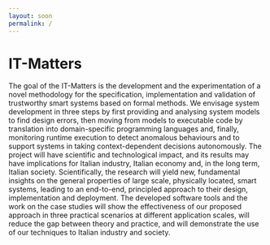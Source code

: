 ```yaml
---
layout: soon
permalink: /
---
```


# IT-Matters

The goal of the IT-Matters is the development and the experimentation of a novel methodology for the specification, implementation and validation of trustworthy smart systems based on formal methods. We envisage system development in three steps by first providing and analysing system models to find design errors, then moving from models to executable code by translation into domain-specific programming languages and, finally, monitoring runtime execution to detect anomalous behaviours and to support systems in taking context-dependent decisions autonomously.
The project will have scientific and technological impact, and its results may have implications for Italian industry, Italian economy and, in the long term, Italian society. Scientifically, the research will yield new, fundamental insights on the general properties of large scale, physically located, smart systems, leading to an end-to-end, principled approach to their design, implementation and deployment. The developed software tools and the work on the case studies will show the effectiveness of our proposed approach in three practical scenarios at different application scales, will reduce the gap between theory and practice, and will demonstrate the use of our techniques to Italian industry and society.

